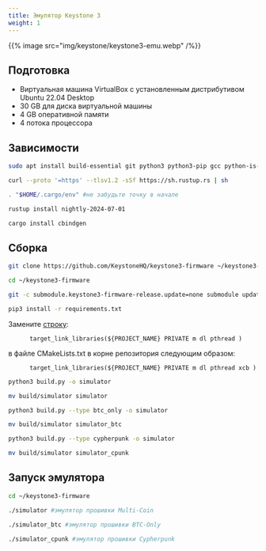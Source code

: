 ```yaml
---
title: Эмулятор Keystone 3
weight: 1
---
```


{{% image src="img/keystone/keystone3-emu.webp" /%}}

## Подготовка

- Виртуальная машина VirtualBox с установленным дистрибутивом Ubuntu 22.04 Desktop
- 30 GB для диска виртуальной машины
- 4 GB оперативной памяти
- 4 потока процессора

## Зависимости

```bash
sudo apt install build-essential git python3 python3-pip gcc python-is-python3 python3-venv libsdl2-dev libsdl2-2.0-0 curl cmake

curl --proto '=https' --tlsv1.2 -sSf https://sh.rustup.rs | sh

. "$HOME/.cargo/env" #не забудьте точку в начале

rustup install nightly-2024-07-01

cargo install cbindgen
```

## Сборка

```bash
git clone https://github.com/KeystoneHQ/keystone3-firmware ~/keystone3-firmware

cd ~/keystone3-firmware

git -c submodule.keystone3-firmware-release.update=none submodule update --init --recursive

pip3 install -r requirements.txt
```

Замените [строку](https://github.com/KeystoneHQ/keystone3-firmware/blob/69cc978cc6b3579294e10d489594fd753d34431b/CMakeLists.txt#L380):

```
      target_link_libraries(${PROJECT_NAME} PRIVATE m dl pthread )
```

в файле CMakeLists.txt в корне репозитория следующим образом:

```
      target_link_libraries(${PROJECT_NAME} PRIVATE m dl pthread xcb )
```

```bash
python3 build.py -o simulator

mv build/simulator simulator

python3 build.py --type btc_only -o simulator

mv build/simulator simulator_btc

python3 build.py --type cypherpunk -o simulator

mv build/simulator simulator_cpunk
```

## Запуск эмулятора

```bash
cd ~/keystone3-firmware

./simulator #эмулятор прошивки Multi-Coin

./simulator_btc #эмулятор прошивки BTC-Only

./simulator_cpunk #эмулятор прошивки Cypherpunk
```